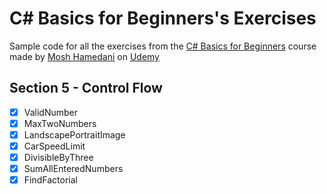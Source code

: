 # C# Basics for Beginners's Exercises
Sample code for all the exercises from the [C# Basics for Beginners](https://www.udemy.com/csharp-tutorial-for-beginners/learn/v4/overview)
course made by [Mosh Hamedani](https://github.com/mosh-hamedani) on [Udemy](https://www.udemy.com/)

## Section 5 - Control Flow
- [x] ValidNumber
- [x] MaxTwoNumbers
- [x] LandscapePortraitImage
- [x] CarSpeedLimit
- [x] DivisibleByThree
- [x] SumAllEnteredNumbers
- [x] FindFactorial